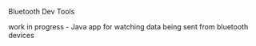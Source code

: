 Bluetooth Dev Tools


work in progress - Java app for watching data being sent from bluetooth devices